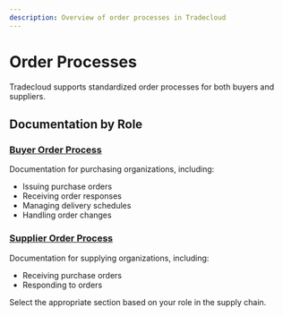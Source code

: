 ```yaml
---
description: Overview of order processes in Tradecloud
---
```


# Order Processes

Tradecloud supports standardized order processes for both buyers and suppliers.

## Documentation by Role

### [Buyer Order Process](buyer/README.md)

Documentation for purchasing organizations, including:

- Issuing purchase orders
- Receiving order responses
- Managing delivery schedules
- Handling order changes

### [Supplier Order Process](supplier/README.md)

Documentation for supplying organizations, including:

- Receiving purchase orders
- Responding to orders

Select the appropriate section based on your role in the supply chain.
